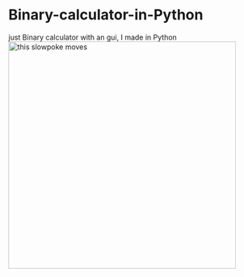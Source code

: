 # Binary-calculator-in-Python 
 just Binary calculator with an gui, I made in Python
 <br>
 <img src="https://s4.ezgif.com/tmp/ezgif-45bb17a557b4f5.gif" alt="this slowpoke moves"  width="450">
